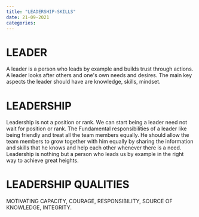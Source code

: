 ```yaml
---
title: "LEADERSHIP-SKILLS"
date: 21-09-2021
categories:
---
```

# LEADER
A leader is a person who leads by example and builds trust through actions. A leader looks after others and one's own needs and desires. The main key aspects the leader should have are knowledge, skills, mindset.

# LEADERSHIP
Leadership is not a position or rank. We can start being a leader need not wait for position or rank. The Fundamental responsibilities of a leader like being friendly and treat all the team members equally. He should allow the team members to grow together with him equally by sharing the information and skills that he knows and help each other whenever there is a need. Leadership is nothing but a person who leads us by example in the right way to achieve great heights.

# LEADERSHIP QUALITIES
MOTIVATING CAPACITY, 
COURAGE, 
RESPONSIBILITY, 
SOURCE OF KNOWLEDGE, 
INTEGRITY.